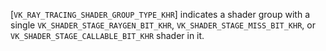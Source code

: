 [`VK_RAY_TRACING_SHADER_GROUP_TYPE_KHR`] indicates a shader
group with a single `VK_SHADER_STAGE_RAYGEN_BIT_KHR`,
`VK_SHADER_STAGE_MISS_BIT_KHR`, or
`VK_SHADER_STAGE_CALLABLE_BIT_KHR` shader in it.